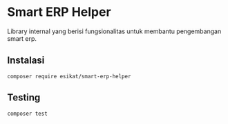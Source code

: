 # Smart ERP Helper

Library internal yang berisi fungsionalitas untuk membantu pengembangan smart erp.

## Instalasi
```
composer require esikat/smart-erp-helper
```

## Testing
```
composer test
```